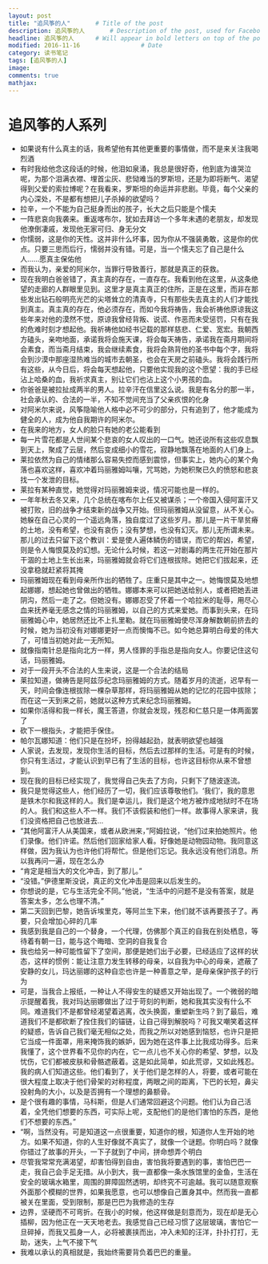 ```yaml
---
layout: post
title: "追风筝的人"       # Title of the post
description: 追风筝的人       # Description of the post, used for Facebook Opengraph & Twitter
headline: 追风筝的人      # Will appear in bold letters on top of the post
modified: 2016-11-16                 # Date
category: 读书笔记
tags: [追风筝的人]
image:
comments: true
mathjax:
---
```

# 追风筝的人系列
- 如果说有什么真主的话，我希望他有其他更重要的事情做，而不是来关注我喝烈酒
- 有时我给他念这段话的时候，他泪如泉涌，我总是很好奇，他到底为谁哭泣呢，为那个泪满衣襟、埋首尘灰、悲恸难当的罗斯坦，还是为即将断气、渴望得到父爱的索拉博呢？在我看来，罗斯坦的命运并非悲剧。毕竟，每个父亲的内心深处，不是都有想把儿子杀掉的欲望吗？
- 拉辛，一个不能为自己挺身而出的孩子，长大之后只能是个懦夫
- 一阵悲哀向我袭来。重返喀布尔，犹如去拜访一个多年未遇的老朋友，却发现他潦倒凄戚，发现他无家可归、身无分文
- 你懦弱，这是你的天性。这并非什么坏事，因为你从不强装勇敢，这是你的优点。只要三思而后行，懦弱并没有错。可是，当一个懦夫忘了自己是什么人……愿真主保佑他
- 而我认为，亲爱的阿米尔，当罪行导致善行，那就是真正的获救。
- 现在我明白爸爸错了，真主真的存在，一直存在。我看到他在这里，从这条绝望的走廊的人群眼里见到。这里才是真主真正的住所，正是在这里，而非在那些发出钻石般明亮光芒的尖塔耸立的清真寺，只有那些失去真主的人们才能找到真主。真主真的存在，他必须存在，而如今我将祷告，我会祈祷他原谅我这些年来对他的漠然不觉，原谅我曾经背叛、说谎、作恶而未受惩罚，只有在我的危难时刻才想起他。我祈祷他如经书记载的那样慈悲、仁爱、宽宏。我朝西方磕头，亲吻地面，承诺我将会施天课，将会每天祷告，承诺我在斋月期间将会素食，而当斋月结束，我会继续素食，我将会熟背他的圣书中每个字，我将会到沙漠中那座湿热难当的城市去朝圣，也会在天房之前磕头。我将会践行所有这些，从今日后，将会每天想起他，只要他实现我的这个愿望：我的手已经沾上哈桑的血，我祈求真主，别让它们也沾上这个小男孩的血。
- 你爸爸是被拉扯成两半的男人。拉辛汗在信里这么说。我是有名分的那一半，社会承认的、合法的一半，不知不觉间充当了父亲疚恨的化身
- 对阿米尔来说，风筝隐喻他人格中必不可少的部分，只有追到了，他才能成为健全的人，成为他自我期许的阿米尔。
- 在我来的地方，女人的脸只有她的老公能看到
- 每一片雪花都是人世间某个悲哀的女人叹出的一口气。她还说所有这些叹息飘到天上，聚成了云层，然后变成细小的雪花，寂静地飘落在地面的人们身上。
- 莱拉依然为自己的情绪那么容易失控而感到震惊，但事实上，她内心的某个角落也喜欢这样，喜欢冲着玛丽雅姆叫嚷，咒骂她，为她积聚已久的愤怒和悲哀找一个发泄的目标。
- 莱拉有某种直觉，她觉得对玛丽雅姆来说，情况可能也是一样的。
- 一年年秋去冬又来，几个总统在喀布尔上任又被谋杀；一个帝国入侵阿富汗又被打败，旧的战争才结束新的战争又开始。但玛丽雅姆从没留意，从不关心。她躲在自己心灵的一个遥远角落，独自度过了这些岁月。那儿是一片干旱贫瘠的土地，没有希望，也没有哀伤；没有梦想，也没有幻灭。那儿无所谓未来。那儿的过去只留下这个教训：爱是使人遍体鳞伤的错误，而它的帮凶，希望，则是令人悔恨莫及的幻想。无论什么时候，若这一对剧毒的两生花开始在那片干涸的土地上生长出来，玛丽雅姆就会将它们连根拔除。她把它们拔起来，还没拿稳就赶紧将其掩
- 玛丽雅姆现在看到母亲所作出的牺牲了。庄重只是其中之一。她悔恨莫及地想起娜娜，想起她也曾做出的牺牲。娜娜本来可以把她送给别人，或者把她丢进阴沟，然后一走了之。但她没有。娜娜忍受了怀着一个哈拉米的耻辱，用尽心血来抚养毫无感念之情的玛丽雅姆，以自己的方式来爱她。而事到头来，在玛丽雅姆心中，她居然还比不上扎里勒。就在玛丽雅姆使尽浑身解数朝前挤去的时候，她为当初没有对娜娜更好一点而懊悔不已。如今她总算明白母爱的伟大了，可惜当初她对此一无所知。
- 就像指南针总是指向北方一样，男人怪罪的手指总是指向女人。你要记住这句话，玛丽雅姆。
- 对于一段开头不合法的人生来说，这是一个合法的结局
- 莱拉知道，做祷告是阿兹莎纪念玛丽雅姆的方式。随着岁月的流逝，迟早有一天，时间会像连根拔除一棵杂草那样，将玛丽雅姆从她的记忆的花园中拔除；而在这一天到来之前，她就以这种方式来纪念玛丽雅姆。
- 如果你活得和我一样长，魔王答道，你就会发现，残忍和仁慈只是一体两面罢了
- 砍下一根指头，才能把手保住。
- 帕尔瓦娜知道：他们只是在扮坏，扮得越起劲，就表明欲望也越强
- 人家说，去发现，发现你生活的目标，然后去过那样的生活。可是有的时候，你只有生活过，才能认识到早已有了生活的目标，也许这目标你从来不曾想到。
- 现在我的目标已经实现了，我觉得自己失去了方向，只剩下了随波逐流。
- 我只是觉得这些人，他们经历了一切，我们应该尊敬他们。‘我们’，我的意思是铁木尔和我这样的人。我们是幸运儿，我们是这个地方被炸成地狱时不在场的人。我们和这些人不一样。我们不该假装和他们一样。故事得人家来讲，我们没资格把自己也放进去…
- “其他阿富汗人从美国来，或者从欧洲来，”阿姆拉说，“他们过来拍她照片。他们录像。他们许诺。然后他们回家给家人看。好像她是动物园动物。我同意这样做，因为我认为也许他们将帮忙。但是他们忘记。我永远没有他们消息。所以我再问一遍，现在怎么办
- “肯定是相当大的文化冲击，到了那儿。”
- “没错。”伊德里斯没说，真正的文化冲击是回来以后发生的。
- 你想说的是，它与生活完全不同。”他说，“生活中的问题不是没有答案，就是答案太多，怎么也理不清。”
- 第二天回到巴黎，她告诉埃里克，等阿兰生下来，他们就不该再要孩子了。再要，只会增加心碎的几率
- 我感到我是自己的一个替身，一个代理，仿佛那个真正的自我在别处栖息，等待着有朝一日，能与这个晦暗、空洞的自我复合
- 我也给另一种可能性留下了空间，那便是她们出于必要，已经适应了这样的状态，这样的惯例：能让注意力发生转移的母亲，以自我为中心的母亲，遮蔽了安静的女儿，玛达丽娜的这种自恋也许是一种善意之举，是母亲保护孩子的行为
- 可是，当我合上报纸，一种让人不得安生的疑惑又开始出现了。一个微弱的暗示提醒着我，我对玛达丽娜做出了过于苛刻的判断，她和我其实没有什么不同。难道我们不是都曾经渴望着逃离，改头换面，重塑新生吗？到了最后，难道我们不是都砍断了拴住我们的锚链，让自己得到解脱吗？可我又嘲笑着这样的疑惑，告诉自己我们毫无相似之处，而我之所以对她感到恼怒，也许只是把它当成一件面罩，用来掩饰我的嫉妒，因为她在这件事上比我成功得多。后来我懂了，这个世界看不见你的内在，它一点儿也不关心你的希望、梦想，以及忧伤，它们都被皮肤和骨骼遮蔽着。这是如此简单，如此荒谬，又如此残忍。我的病人们知道这些。他们看到了，关于他们是怎样的人，将要，或者可能在很大程度上取决于他们骨架的对称程度，两眼之间的距离，下巴的长短，鼻尖投射角的大小，以及是否拥有一个理想的鼻额骨。
- 是个很有趣的事情，马科斯，但是人们通常回避这个问题。他们认为自己活着，全凭他们想要的东西，可实际上呢，支配他们的是他们害怕的东西，是他们不想要的东西。”
- “啊，当然没有。可是知道这一点很重要，知道你的根，知道你人生开始的地方。如果不知道，你的人生好像就不真实了，就像一个谜题。你明白吗？就像你错过了故事的开头，一下子就到了中间，拼命想弄个明白
- 尽管我常常充满渴望，却害怕得到自由，害怕我将要遇到的事，害怕巴巴一走，我自己会手足无措。从小到大，我一直都像一条水族馆里的金鱼，生活在安全的玻璃水箱里，周围的屏障固然透明，却终究不可逾越。我可以随意观察外面那个模糊的世界，如果我愿意，也可以想像自己置身其中。然而我一直都被关在里面，受到限制，那是巴巴为我修造的生存
- 边界，坚硬而不可弯折。在我小的时候，他这样做是刻意而为，现在却是无心插柳，因为他正在一天天地老去。我感觉自己已经习惯了这层玻璃，害怕它一旦碎掉，而我又孤身一人，必将被裹挟而出，冲入未知的汪洋，扑扑打打，无助，迷失，上气不接下气
- 我难以承认的真相就是，我始终需要背负着巴巴的重量。
